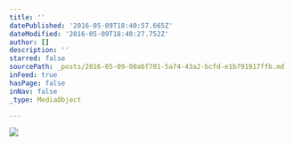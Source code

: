 ```yaml
---
title: ''
datePublished: '2016-05-09T18:40:57.665Z'
dateModified: '2016-05-09T18:40:27.752Z'
author: []
description: ''
starred: false
sourcePath: _posts/2016-05-09-00a6f701-5a74-43a2-bcfd-e1b791917ffb.md
inFeed: true
hasPage: false
inNav: false
_type: MediaObject

---
```

![](https://the-grid-user-content.s3-us-west-2.amazonaws.com/9067cdcf-08fe-4330-8199-abc7c5608db1.jpg)